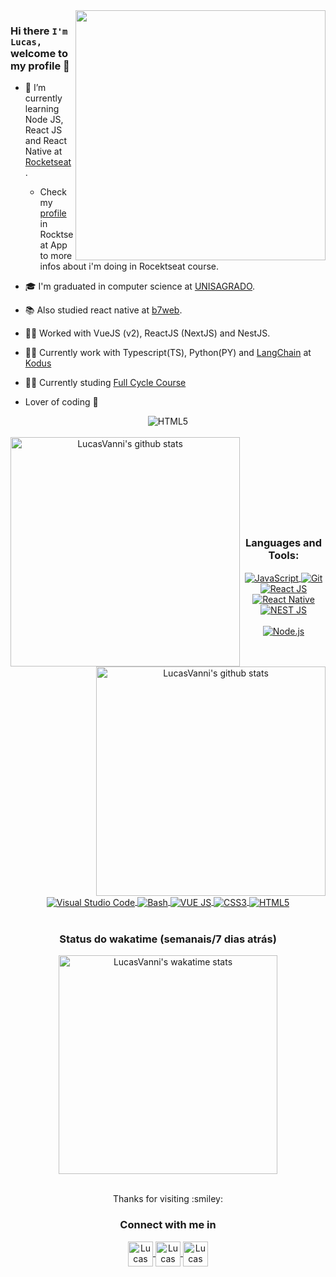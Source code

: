 <img align="right" width="400" src="https://media.giphy.com/media/qgQUggAC3Pfv687qPC/giphy.gif" />

### Hi there `I'm Lucas,` welcome to my profile 👋

- :rocket: I’m currently learning Node JS, React JS and React Native at [Rocketseat](https://rocketseat.com.br).
    - Check my [profile](https://app.rocketseat.com.br/me/lucas-vanni) in Rocktseat App to more infos about i'm doing in Rocektseat course. 
- :mortar_board: I'm graduated in computer science at [UNISAGRADO](https://unisagrado.edu.br).
- :books: Also studied react native at [b7web](https://b7web.com.br).
- :man_technologist: Worked with VueJS (v2), ReactJS (NextJS) and NestJS.
- :man_technologist: Currently work with Typescript(TS), Python(PY) and [LangChain](https://www.langchain.com/) at [Kodus](https://github.com/kodustech)
- :man_technologist: Currently studing [Full Cycle Course](https://fullcycle.com.br/)

- Lover of coding :exploding_head:


<div align="center" >
    <img align="center" alt="HTML5" src="https://github.com/LucasVanni/LucasVanni/blob/output/github-contribution-grid-snake.svg" /> 
    <br />
    <br />
    <img align="left" width="367" src="https://github-readme-stats.vercel.app/api/top-langs/?username=Lucas-v0579&layout=compact&theme=algolia" alt="LucasVanni's github stats" />
    <img align="right" width="367" src="https://github-readme-stats.vercel.app/api?username=Lucas-v0579&show_icons=true&theme=algolia&count_private=true" alt="LucasVanni's github stats" />
</div>
    
<br />
<br />
<br />
<br />
<br />
<br />
<br />
<br />

<div align="center">
   <h3>Languages and Tools:</h3>
    <div>
         <a href="https://developer.mozilla.org/pt-BR/docs/Web/JavaScript">
            <img align="center" alt="JavaScript" src="https://img.shields.io/badge/-Javascript-222222?style=for-the-badge&logoColor=ff0&logo=javascript" />
        </a>
        <a href="https://git-scm.com">
            <img align="center" alt="Git" src="https://img.shields.io/badge/-Git-F54D27?style=for-the-badge&logoColor=fff&logo=git" />
         </a>
         <a href="https://pt-br.reactjs.org">
            <img align="center" alt="React JS" src="https://img.shields.io/badge/-React-0499B0?style=for-the-badge&logoColor=fff&logo=react" />
        </a>
         <a href="https://reactnative.dev" >
            <img align="center" alt="React Native" src="https://img.shields.io/badge/-React_Native-0488B0?style=for-the-badge&logoColor=fff&logo=react" />
        </a>
        <a href="https://nestjs.com">
            <img align="center" alt="NEST JS" src="https://img.shields.io/badge/-NEST_JS-ccc?style=for-the-badge&logoColor=E0234E&logo=nestJS" />
        </a>  
    </div>
    <br/>
    <div>
        <a href="https://nodejs.org/en/">
            <img align="center" alt="Node.js" src="https://img.shields.io/badge/-Node_JS-018635?style=for-the-badge&logoColor=fff&logo=node.js" />
        </a>
        <a href="https://code.visualstudio.com">
            <img align="center" alt="Visual Studio Code" src="https://img.shields.io/badge/-VS_Code-0074C1?style=for-the-badge&logoColor=fff&logo=visual-studio-code" />
        </a>
        <a href="https://ohmyz.sh">
            <img align="center" alt="Bash" src="https://img.shields.io/badge/-Terminal-0277BD?style=for-the-badge&logoColor=fff&logo=powershell" />
        </a>
        <a href="https://vuejs.org">
            <img align="center" alt="VUE JS" src="https://img.shields.io/badge/-Vue_JS-31475E?style=for-the-badge&logoColor=3FB984&logo=vue.js" />
        </a>
        <a href="https://www.w3.org/Style/CSS/Overview.en.html">
            <img align="center" alt="CSS3" src="https://img.shields.io/badge/-CSS3-57A7E4?style=for-the-badge&logoColor=fff&logo=css3" />
        </a>
        <a href="https://developer.mozilla.org/pt-BR/docs/Web/HTML/HTML5"> 
            <img align="center" alt="HTML5" src="https://img.shields.io/badge/-HTML5-E54C21?style=for-the-badge&logoColor=fff&logo=html5" /> 
        </a>
    </div>
 </div>
 
<br/>

<div align="center">
    <h3>Status do wakatime (semanais/7 dias atrás)</h3>
     <a href="https://wakatime.com/@lucasvanni">
        <img  width="350" src="https://github-readme-stats.vercel.app/api/wakatime?username=lucasvanni&show_icons=true&theme=algolia" alt="LucasVanni's wakatime stats" />
    </a>
</div>
 
 <br/>
 
<div>
    <div align="center" >
        <p>Thanks for visiting :smiley:</>
    </div>

<div align="center">
    <h3 align="center">Connect with me in</h3>
    <a href="https://www.linkedin.com/in/lucas-v0579/">
        <img align="center" alt="Lucas Vanni | LinkedIn"  width="40px" src="https://github.com/LucasVanni/LucasVanni/blob/master/imgs/linkedin.png" />
    </a>
    <a  href="https://github.com/LucasVanni">
        <img align="center" alt="Lucas Vanni | Github" width="40px"  src="https://github.com/LucasVanni/LucasVanni/blob/master/imgs/github.png" />
    </a>
    <a href="mailto:lucas.vanni@hotmail.com">
        <img align="center" alt="Lucas Vanni | E-mail" width="40px"  src="https://github.com/LucasVanni/LucasVanni/blob/master/imgs/outlook.png" />
    </a>
</div>
